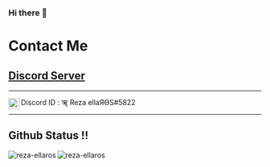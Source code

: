 ### Hi there 👋






<!--
**ansonfoong/ansonfoong** is a ✨ _special_ ✨ repository because its `README.md` (this file) appears on your GitHub profile.

Here are some ideas to get you started:

- 🔭 I’m currently working on ...
- 🌱 I’m currently learning ...
- 👯 I’m looking to collaborate on ...
- 🤔 I’m looking for help with ...
- 💬 Ask me about ...
- 📫 How to reach me: ...
- 😄 Pronouns: ...
- ⚡ Fun fact: ...
-->

<div>
  <h1>Contact Me</h1>
  <h2>
        <a href="https://discord.gg/4y5jAEpF6Y">Discord Server</a>
   </h2>
</div>

---


<img align="left" alt="codeSTACKr | Instagram" width="22px" src="https://media.discordapp.net/attachments/832678285808500738/832678621143367761/91_Discord_logo_logos-512.webp?width=461&height=461" /> Discord ID : ॠ Reza ellaЯӨS#5822


---
## Github Status !!
<p><img align="left" src="https://github-readme-stats.vercel.app/api/top-langs?username=Reza-Xaro&show_icons=true&locale=en&layout=compact" alt="reza-ellaros" /></p>
<p><img align="left" src="https://github-readme-stats.vercel.app/api?username=Reza-Xaro&show_icons=true&locale=en" alt="reza-ellaros" /></p>






